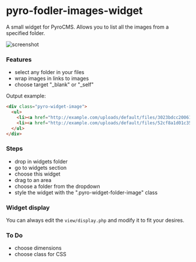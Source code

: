 pyro-fodler-images-widget
=================

A small widget for PyroCMS. Allows you to list all the images from a specified folder.

![screenshot](https://github.com/james2doyle/pyro-folder-images-widget/raw/master/screenshot.png)

### Features

* select any folder in your files
* wrap images in links to images
* choose target "\_blank" or "\_self"

Output example:

```html
<div class="pyro-widget-image">
  <ul>
    <li><a href="http://example.com/uploads/default/files/3023bdcc200618a94ffb433700e6a512.jpg" target="_self"><img alt="image description" src="http://example.com/files/large/3023bdcc200618a94ffb433700e6a512.jpg" target="_self"></a></li>
    <li><a href="http://example.com/uploads/default/files/52cf8a1d01c35b7830729515e8f25afb.jpg"><img alt="image description" src="http://example.com/files/large/52cf8a1d01c35b7830729515e8f25afb.jpg"></a></li>
  </ul>
</div>
```

### Steps

* drop in widgets folder
* go to widgets section
* choose this widget
* drag to an area
* choose a folder from the dropdown
* style the widget with the ".pyro-widget-folder-image" class

### Widget display

You can always edit the `view/display.php` and modify it to fit your desires.

### To Do

* choose dimensions
* choose class for CSS

